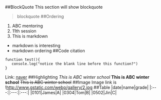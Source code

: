 ##BlockQuote
This section will show blockquote
>blockquote
##Ordering
1. ABC mentoring
2. 11th session
3. This is markdown
* markdown is interesting
 * markdown ordering
##Code citation
```
function test(){
   console.log("notice the blank line before this function?")
}
```
Link: [naver](http://www.naver.com)
##Highlighting
_This is ABC winter school_
**This is ABC winter school**
~~This is ABC winter school~~
##Image
Image link is !<http://www.gstatic.com/webp/gallery/2.jpg>
##Table
|date|name|grade|
|:---:|:---:|:---:|
|0101|James|A|
|0304|Tom|B|
|0502|Jin|C|
